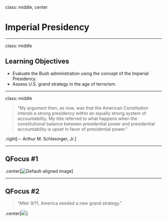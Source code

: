 class: middle, center

# Imperial Presidency

---

class: middle

## Learning Objectives

* Evaluate the Bush administration using the concept of the Imperial Presidency.
* Assess U.S. grand strategy in the age of terrorism.

---

class: middle

> “My argument then, as now, was that the American Constitution intends a strong presidency within an equally strong system of accountability. My title referred to what happens when the constitutional balance between presidential power and presidential accountability is upset in favor of presidential power." 

.right[-- Arthur M. Schlesinger, Jr.]

---

## QFocus #1

.center[![Default-aligned image](http://images.csmonitor.com/csm/2014/01/obamawebcover.jpg?alias=standard_600x400)]

---

## QFocus #2

> "After 9/11, America needed a new grand strategy."

.center[![](http://newshour.s3.amazonaws.com/photos/2011/09/12/security3_slideshow.jpg)]
